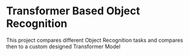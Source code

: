 # Transformer Based Object Recognition

This project compares different Object Recognition tasks and compares then to a custom designed Transformer Model
